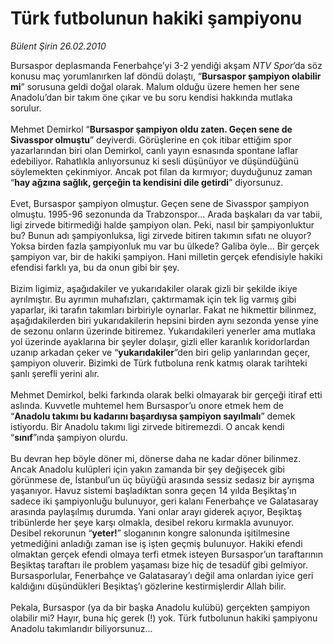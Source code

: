 # Türk futbolunun hakiki şampiyonu

*Bülent Şirin 26.02.2010*

<div class="taraf_structure_2col_1zq">
<div class="margen_n">



 <p>Bursaspor deplasmanda Fenerbahçe’yi 3-2 yendiği akşam <i>NTV Spor</i>’da söz konusu maç yorumlanırken laf döndü dolaştı, “<b>Bursaspor şampiyon olabilir mi</b>” sorusuna geldi doğal olarak. Malum olduğu üzere hemen her sene Anadolu’dan bir takım öne çıkar ve bu soru kendisi hakkında mutlaka sorulur. <br/><br/>Mehmet Demirkol “<b>Bursaspor şampiyon oldu zaten. Geçen sene de Sivasspor olmuştu</b>” deyiverdi. Görüşlerine en çok itibar ettiğim spor yazarlarından biri olan Demirkol, canlı yayın esnasında spontane laflar edebiliyor. Rahatlıkla anlıyorsunuz ki sesli düşünüyor ve düşündüğünü söylemekten çekinmiyor. Ancak pot filan da kırmıyor; duyduğunuz zaman “<b>hay ağzına sağlık, gerçeğin ta kendisini dile getirdi</b>” diyorsunuz. <br/><br/>Evet, Bursaspor şampiyon olmuştur. Geçen sene de Sivasspor şampiyon olmuştu. 1995-96 sezonunda da Trabzonspor... Arada başkaları da var tabii, ligi zirvede bitirmediği halde şampiyon olan. Peki, nasıl bir şampiyonluktur bu? Bunun adı şampiyonluksa, ligi zirvede bitiren takımın sıfatı ne oluyor? Yoksa birden fazla şampiyonluk mu var bu ülkede? Galiba öyle... Bir gerçek şampiyon var, bir de hakiki şampiyon. Hani milletin gerçek efendisiyle hakiki efendisi farklı ya, bu da onun gibi bir şey. <br/><br/>Bizim ligimiz, aşağıdakiler ve yukarıdakiler olarak gizli bir şekilde ikiye ayrılmıştır. Bu ayrımın muhafızları, çaktırmamak için tek lig varmış gibi yaparlar, iki tarafın takımları birbiriyle oynarlar. Fakat ne hikmettir bilinmez, aşağıdakilerden biri yukarıdakilerin hepsini birden aynı sezonda yense yine de sezonu onların üzerinde bitiremez. Yukarıdakileri yenerler ama mutlaka yol üzerinde ayaklarına bir şeyler dolaşır, gizli eller karanlık koridorlardan uzanıp arkadan çeker ve “<b>yukarıdakiler</b>”den biri gelip yanlarından geçer, şampiyon oluverir. Bizimki de Türk futboluna renk katmış olarak tarihteki şanlı şerefli yerini alır. <br/><br/>Mehmet Demirkol, belki farkında olarak belki olmayarak bir gerçeği itiraf etti aslında. Kuvvetle muhtemel hem Bursaspor’u onore etmek hem de “<b>Anadolu takımı bu kadarını başardıysa şampiyon sayılmalı</b>” demek istiyordu. Bir Anadolu takımı ligi zirvede bitiremezdi. O ancak kendi “<b>sınıf</b>”ında şampiyon olurdu. <br/><br/>Bu devran hep böyle döner mi, dönerse daha ne kadar döner bilinmez. Ancak Anadolu kulüpleri için yakın zamanda bir şey değişecek gibi görünmese de, İstanbul’un üç büyüğü arasında sessiz sedasız bir ayrışma yaşanıyor. Havuz sistemi başladıktan sonra geçen 14 yılda Beşiktaş’ın sadece iki şampiyonluğu bulunuyor, geri kalanı Fenerbahçe ve Galatasaray arasında paylaşılmış durumda. Yani onlar arayı giderek açıyor, Beşiktaş tribünlerde her şeye karşı olmakla, desibel rekoru kırmakla avunuyor. Desibel rekorunun “<b>yeter!</b>” sloganının kongre salonunda işitilmesine yetmediğini anladığı zaman ise iş işten geçmiş bulunuyor. Hakiki efendi olmaktan gerçek efendi olmaya terfi etmek isteyen Bursaspor’un taraftarının Beşiktaş taraftarı ile problem yaşaması bize hiç de tesadüf gibi gelmiyor. Bursasporlular, Fenerbahçe ve Galatasaray’ı değil ama onlardan iyice geri kaldığını düşündükleri Beşiktaş’ı gözlerine kestirmişlerdir Allah bilir. <br/><br/>Pekala, Bursaspor (ya da bir başka Anadolu kulübü) gerçekten şampiyon olabilir mi? Hayır, buna hiç gerek (!) yok. Türk futbolunun hakiki şampiyonu Anadolu takımlarıdır biliyorsunuz...</p>
<br/>
<br/>
<br/>



<br/>


<div id="taraf_not">
</div>

</div>


</div>
